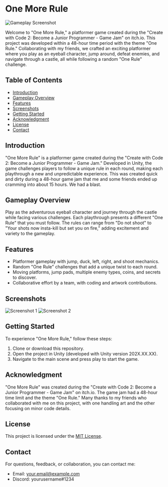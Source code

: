 # One More Rule

![Gameplay Screenshot](https://imgur.com/a/Q2QHUyj)

Welcome to "One More Rule," a platformer game created during the "Create with Code 2: Become a Junior Programmer - Game Jam" on itch.io. This project was developed within a 48-hour time period with the theme "One Rule." Collaborating with my friends, we crafted an exciting platformer where you play as an eyeball character, jump around, defeat enemies, and navigate through a castle, all while following a random "One Rule" challenge.

## Table of Contents
- [Introduction](#introduction)
- [Gameplay Overview](#gameplay-overview)
- [Features](#features)
- [Screenshots](#screenshots)
- [Getting Started](#getting-started)
- [Acknowledgment](#acknowledgment)
- [License](#license)
- [Contact](#contact)

## Introduction
"One More Rule" is a platformer game created during the "Create with Code 2: Become a Junior Programmer - Game Jam." Developed in Unity, the game challenges players to follow a unique rule in each round, making each playthrough a new and unpredictable experience.
This was created quick and dirty during a 48-hour game jam that me and some friends ended up cramming into about 15 hours. We had a blast.

## Gameplay Overview
Play as the adventurous eyeball character and journey through the castle while facing various challenges. Each playthrough presents a different "One Rule" that you must follow. The rules can range from "Do not shoot" to "Your shots now insta-kill but set you on fire," adding excitement and variety to the gameplay.

## Features
- Platformer gameplay with jump, duck, left, right, and shoot mechanics.
- Random "One Rule" challenges that add a unique twist to each round.
- Moving platforms, jump pads, multiple enemy types, coins, and secrets to discover.
- Collaborative effort by a team, with coding and artwork contributions.

## Screenshots
![Screenshot 1](screenshots/screenshot1.png)
![Screenshot 2](screenshots/screenshot2.png)

## Getting Started
To experience "One More Rule," follow these steps:

1. Clone or download this repository.
2. Open the project in Unity (developed with Unity version 202X.XX.XX).
3. Navigate to the main scene and press play to start the game.

## Acknowledgment
"One More Rule" was created during the "Create with Code 2: Become a Junior Programmer - Game Jam" on itch.io. The game jam had a 48-hour time limit and the theme "One Rule." Many thanks to my friends who collaborated with me on this project, with one handling art and the other focusing on minor code details.

## License
This project is licensed under the [MIT License](LICENSE).

## Contact
For questions, feedback, or collaboration, you can contact me:
- Email: your.email@example.com
- Discord: yourusername#1234
